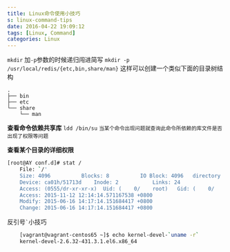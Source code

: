 ```yaml
---
title: Linux命令使用小技巧
s: linux-command-tips
date: 2016-04-22 19:09:12
tags: [Linux, Command]
categories: Linux
---
```

`mkdir` 加`-p`参数的时候递归闯进简写
`mkdir -p /usr/local/redis/{etc,bin,share/man}` 这样可以创建一个类似下面的目录树结构
```
.
├── bin
├── etc
└── share
    └── man
```
<!-- more -->
**查看命令依赖共享库**
`ldd /bin/su` `当某个命令出现问题就查询此命令所依赖的库文件是否出现了权限等问题`

**查看某个目录的详细权限**
```sh
[root@AY conf.d]# stat /
    File: `/'
    Size: 4096          Blocks: 8          IO Block: 4096   directory
    Device: ca01h/51713d    Inode: 2           Links: 24
    Access: (0555/dr-xr-xr-x)  Uid: (    0/    root)   Gid: (    0/    root)
    Access: 2015-11-12 12:14:14.571167538 +0800
    Modify: 2015-06-16 14:17:14.151684417 +0800
    Change: 2015-06-16 14:17:14.151684417 +0800
```

反引号`` ` ``小技巧
```sh
    [vagrant@vagrant-centos65 ~]$ echo kernel-devel-`uname -r`
    kernel-devel-2.6.32-431.3.1.el6.x86_64
```